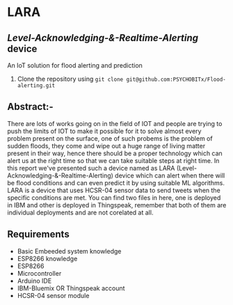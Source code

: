 # LARA
## *Level-Acknowledging-&-Realtime-Alerting* device

An IoT solution for flood alerting and prediction

1. Clone the repository using `git clone git@github.com:PSYCHOBITx/Flood-alerting.git`

## Abstract:-
 There are lots of works going on in the field of IOT and people are trying to push  the limits of IOT to make it possible for it to solve almost every problem present on the surface, one of such probems is the problem of sudden floods, they come and wipe out a huge range of living matter present in their way, hence there should be a proper technology which can alert us at the right time so that we can take suitable steps at right time.
 	In this report we've presented such a device named as LARA (Level-Acknowledging-&-Realtime-Alerting) device which can alert when there will be flood conditions and can even predict it by using suitable ML algorithms. LARA is a device that uses HCSR-04 sensor data to send tweets when the specific conditions are met. You can find two files in here, one is deployed in IBM and other is deployed in Thingspeak, remember that both of them are individual deployments and are not corelated at all.

## Requirements
- Basic Embeeded system knowledge
- ESP8266 knowledge
- ESP8266
- Microcontroller
- Arduino IDE
- IBM-Bluemix OR Thingspeak account
- HCSR-04 sensor module
